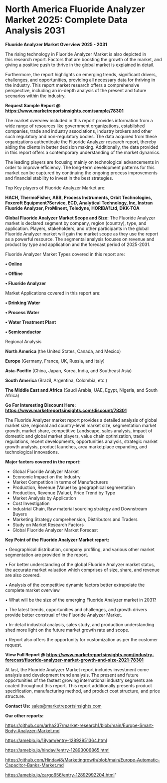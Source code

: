 # North America Fluoride Analyzer Market 2025: Complete Data Analysis 2031

<Strong> Fluoride Analyzer Market Overview 2025 - 2031</strong>

The rising technology in Fluoride Analyzer Market is also depicted in this research report. Factors that are boosting the growth of the market, and giving a positive push to thrive in the global market is explained in detail.

Furthermore, the report highlights on emerging trends, significant drivers, challenges, and opportunities, providing all necessary data for thriving in the industry. This report market research offers a comprehensive perspective, including an in-depth analysis of the present and future scenarios within the industry.

<strong>Request Sample Report @ <a href=https://www.marketreportsinsights.com/sample/78301>https://www.marketreportsinsights.com/sample/78301</a></strong>

The market overview included in this report provides information from a wide range of resources like government organizations, established companies, trade and industry associations, industry brokers and other such regulatory and non-regulatory bodies. The data acquired from these organizations authenticate the Fluoride Analyzer research report, thereby aiding the clients in better decision making. Additionally, the data provided in this report offers a contemporary understanding of the market dynamics.

The leading players are focusing mainly on technological advancements in order to improve efficiency. The long-term development patterns for this market can be captured by continuing the ongoing process improvements and financial stability to invest in the best strategies.

Top Key players of Fluoride Analyzer Market are:

<strong>HACH, ThermoFisher, ABB, Process Instruments, Orbit Technologies, Foxcroft Equipment?Service, ECD, Analytical Technology, Inc, Instran Fluoride Analyzer, ProMinent, Teledyne, HORIBA?Ltd, DKK-TOA</strong>

<strong><b>Global Fluoride Analyzer Market Scope and Size:</b></strong>
The Fluoride Analyzer market is declared segment by company, region (country), type, and application. Players, stakeholders, and other participants in the global Fluoride Analyzer market will gain the market scope as they use the report as a powerful resource. The segmental analysis focuses on revenue and product by type and application and the forecast period of 2025-2031.

Fluoride Analyzer Market Types covered in this report are:

<strong>• Online

• Offline

• Fluoride Analyzer</strong>

Market Applications covered in this report are:

<strong>• Drinking Water

• Process Water

• Water Treatment Plant

• Semiconductor</strong> 

Regional Analysis

<strong>North America</strong> (the United States, Canada, and Mexico)

<strong>Europe</strong> (Germany, France, UK, Russia, and Italy)

<strong>Asia-Pacific</strong> (China, Japan, Korea, India, and Southeast Asia)

<strong>South America</strong> (Brazil, Argentina, Colombia, etc.)

<strong>The Middle East and Africa</strong> (Saudi Arabia, UAE, Egypt, Nigeria, and South Africa)

<strong>Go For Interesting Discount Here: <a href=https://www.marketreportsinsights.com/discount/78301>https://www.marketreportsinsights.com/discount/78301</a></strong>

The Fluoride Analyzer market report provides a detailed analysis of global market size, regional and country-level market size, segmentation market growth, market share, competitive Landscape, sales analysis, impact of domestic and global market players, value chain optimization, trade regulations, recent developments, opportunities analysis, strategic market growth analysis, product launches, area marketplace expanding, and technological innovations.

<strong><b>Major factors covered in the report:</b></strong>
<ul>
  <li>Global Fluoride Analyzer Market </li>
  <li>Economic Impact on the Industry</li>
  <li>Market Competition in terms of Manufacturers</li>
  <li>Production, Revenue (Value) by geographical segmentation</li>
  <li>Production, Revenue (Value), Price Trend by Type</li>
  <li>Market Analysis by Application</li>
  <li>Cost Investigation</li>
  <li>Industrial Chain, Raw material sourcing strategy and Downstream Buyers</li>
  <li>Marketing Strategy comprehension, Distributors and Traders</li>
  <li>Study on Market Research Factors</li>
  <li>Global Fluoride Analyzer Market Forecast</li>
</ul>

<strong><b>Key Point of the Fluoride Analyzer Market report:</b></strong>

• Geographical distribution, company profiling, and various other market segmentation are provided in the report.

• For better understanding of the global Fluoride Analyzer market status, the accurate market valuation which comprises of size, share, and revenue are also covered.

• Analysis of the competitive dynamic factors better extrapolate the complete market overview

• What will be the size of the emerging Fluoride Analyzer market in 2031?

• The latest trends, opportunities and challenges, and growth drivers provide better construal of the Fluoride Analyzer Market.

• In-detail industrial analysis, sales study, and production understanding shed more light on the future market growth rate and scope.

• Report also offers the opportunity for customization as per the customer request.

<strong><b>View Full Report @ <a href=https://www.marketreportsinsights.com/industry-forecast/fluoride-analyzer-market-growth-and-size-2021-78301>https://www.marketreportsinsights.com/industry-forecast/fluoride-analyzer-market-growth-and-size-2021-78301</a></b></strong>


At last, the Fluoride Analyzer Market report includes investment come analysis and development trend analysis. The present and future opportunities of the fastest growing international industry segments are coated throughout this report. This report additionally presents product specification, manufacturing method, and product cost structure, and price structure.

<strong>Contact Us:</strong>
sales@marketreportsinsights.com

<strong>Our other reports:</strong>

<a href=https://github.com/arha237/market-research1/blob/main/Europe-Smart-Body-Analyzer-Market.md>https://github.com/arha237/market-research1/blob/main/Europe-Smart-Body-Analyzer-Market.md</a>

<a href=https://ameblo.jp/18yam/entry-12892951364.html>https://ameblo.jp/18yam/entry-12892951364.html</a>

<a href=https://ameblo.jp/hindavi/entry-12893006865.html>https://ameblo.jp/hindavi/entry-12893006865.html</a>

<a href=https://github.com/Hindavi8/Marketingrowth/blob/main/Europe-Automatic-Capacitor-Banks-Market.md>https://github.com/Hindavi8/Marketingrowth/blob/main/Europe-Automatic-Capacitor-Banks-Market.md</a>

<a href=https://ameblo.jp/cargo656/entry-12892992204.html>https://ameblo.jp/cargo656/entry-12892992204.html</a>"
